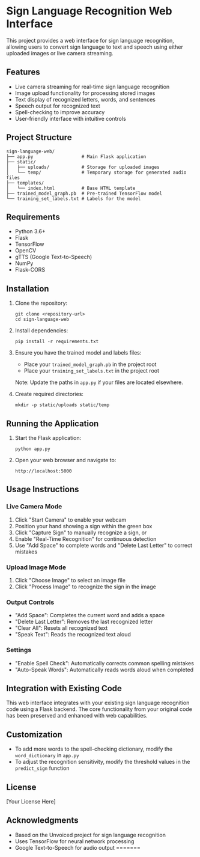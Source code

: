 
# Sign Language Recognition Web Interface

This project provides a web interface for sign language recognition, allowing users to convert sign language to text and speech using either uploaded images or live camera streaming.

## Features

- Live camera streaming for real-time sign language recognition
- Image upload functionality for processing stored images
- Text display of recognized letters, words, and sentences
- Speech output for recognized text
- Spell-checking to improve accuracy
- User-friendly interface with intuitive controls

## Project Structure

```
sign-language-web/
├── app.py                  # Main Flask application
├── static/
│   ├── uploads/            # Storage for uploaded images
│   └── temp/               # Temporary storage for generated audio files
├── templates/
│   └── index.html          # Base HTML template
├── trained_model_graph.pb  # Pre-trained TensorFlow model
└── training_set_labels.txt # Labels for the model
```

## Requirements

- Python 3.6+
- Flask
- TensorFlow
- OpenCV
- gTTS (Google Text-to-Speech)
- NumPy
- Flask-CORS

## Installation

1. Clone the repository:
   ```
   git clone <repository-url>
   cd sign-language-web
   ```

2. Install dependencies:
   ```
   pip install -r requirements.txt
   ```

3. Ensure you have the trained model and labels files:
   - Place your `trained_model_graph.pb` in the project root
   - Place your `training_set_labels.txt` in the project root

   Note: Update the paths in `app.py` if your files are located elsewhere.

4. Create required directories:
   ```
   mkdir -p static/uploads static/temp
   ```

## Running the Application

1. Start the Flask application:
   ```
   python app.py
   ```

2. Open your web browser and navigate to:
   ```
   http://localhost:5000
   ```

## Usage Instructions

### Live Camera Mode
1. Click "Start Camera" to enable your webcam
2. Position your hand showing a sign within the green box
3. Click "Capture Sign" to manually recognize a sign, or
4. Enable "Real-Time Recognition" for continuous detection
5. Use "Add Space" to complete words and "Delete Last Letter" to correct mistakes

### Upload Image Mode
1. Click "Choose Image" to select an image file
2. Click "Process Image" to recognize the sign in the image

### Output Controls
- "Add Space": Completes the current word and adds a space
- "Delete Last Letter": Removes the last recognized letter
- "Clear All": Resets all recognized text
- "Speak Text": Reads the recognized text aloud

### Settings
- "Enable Spell Check": Automatically corrects common spelling mistakes
- "Auto-Speak Words": Automatically reads words aloud when completed

## Integration with Existing Code

This web interface integrates with your existing sign language recognition code using a Flask backend. The core functionality from your original code has been preserved and enhanced with web capabilities.

## Customization

- To add more words to the spell-checking dictionary, modify the `word_dictionary` in `app.py`
- To adjust the recognition sensitivity, modify the threshold values in the `predict_sign` function

## License

[Your License Here]

## Acknowledgments

- Based on the Unvoiced project for sign language recognition
- Uses TensorFlow for neural network processing
- Google Text-to-Speech for audio output
=======
